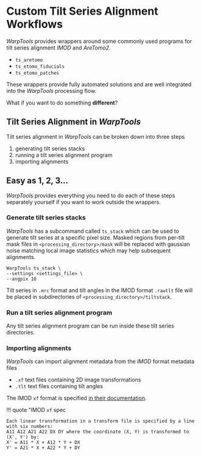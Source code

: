 # Custom Tilt Series Alignment Workflows

*WarpTools* provides wrappers around some commonly used programs for
tilt series alignment *IMOD* and *AreTomo2*.

- `ts_aretomo`
- `ts_etomo_fiducials`
- `ts_etomo_patches`

These wrappers provide fully automated solutions and are well integrated into the
*WarpTools* processing flow.

What if you want to do something **different**?

## Tilt Series Alignment in *WarpTools*

Tilt series alignment in *WarpTools* can be broken down into three steps

1. generating tilt series stacks
2. running a tilt series alignment program
3. importing alignments

## Easy as 1, 2, 3...

*WarpTools* provides everything you need to do each of these steps separately yourself
if you want to work outside the wrappers.

### Generate tilt series stacks

*WarpTools* has a subcommand called `ts_stack` which can be used to generate tilt series
at a specific pixel size.
Masked regions from per-tilt mask files in `<processing_directory>/mask` will be
replaced with gaussian noise matching local image statistics which may help subsequent
alignments.

```shell
WarpTools ts_stack \
--settings <settings_file> \
--angpix 10
```

Tilt series in `.mrc` format and tilt angles in the IMOD format
`.rawtlt` file will be placed in subdirectories of `<processing_directory>/tiltstack`.

### Run a tilt series alignment program

Any tilt series alignment program can be run inside these tilt series directories.

### Importing alignments

*WarpTools* can import alignment metadata from the *IMOD* format metadata files

- `.xf` text files containing 2D image transformations
- `.tlt` text files containing tilt angles

The IMOD `xf` format is specified
[in their documentation](https://bio3d.colorado.edu/imod/doc/man/xfmodel.html#transforming_models).

!!! quote "IMOD `xf` spec

    Each linear transformation in a transform file is specified by a line
    with six numbers:
    A11 A12 A21 A22 DX DY where the coordinate (X, Y) is transformed to
    (X', Y') by:
    X' = A11 * X + A12 * Y + DX
    Y' = A21 * X + A22 * Y + DY


